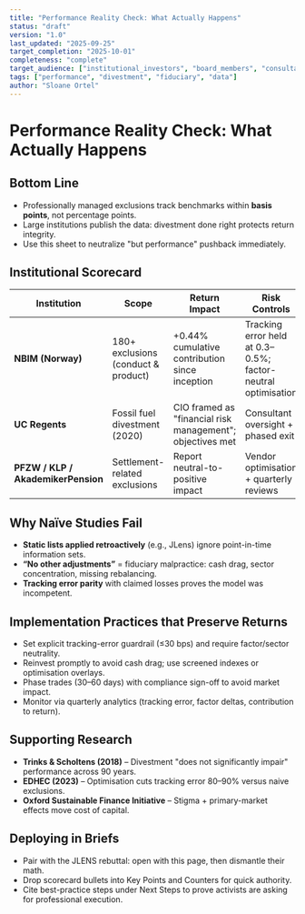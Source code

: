 ```yaml
---
title: "Performance Reality Check: What Actually Happens"
status: "draft"
version: "1.0"
last_updated: "2025-09-25"
target_completion: "2025-10-01"
completeness: "complete"
target_audience: ["institutional_investors", "board_members", "consultants"]
tags: ["performance", "divestment", "fiduciary", "data"]
author: "Sloane Ortel"
---
```


# Performance Reality Check: What Actually Happens

## Bottom Line

- Professionally managed exclusions track benchmarks within **basis points**, not percentage points.
- Large institutions publish the data: divestment done right protects return integrity.
- Use this sheet to neutralize "but performance" pushback immediately.

## Institutional Scorecard

| Institution | Scope | Return Impact | Risk Controls |
|-------------|-------|---------------|---------------|
| **NBIM (Norway)** | 180+ exclusions (conduct & product) | +0.44% cumulative contribution since inception | Tracking error held at 0.3–0.5%; factor-neutral optimisation |
| **UC Regents** | Fossil fuel divestment (2020) | CIO framed as "financial risk management"; objectives met | Consultant oversight + phased exit |
| **PFZW / KLP / AkademikerPension** | Settlement-related exclusions | Report neutral-to-positive impact | Vendor optimisation + quarterly reviews |

## Why Naïve Studies Fail

- **Static lists applied retroactively** (e.g., JLens) ignore point-in-time information sets.
- **“No other adjustments”** = fiduciary malpractice: cash drag, sector concentration, missing rebalancing.
- **Tracking error parity** with claimed losses proves the model was incompetent.

## Implementation Practices that Preserve Returns

- Set explicit tracking-error guardrail (≤30 bps) and require factor/sector neutrality.
- Reinvest promptly to avoid cash drag; use screened indexes or optimisation overlays.
- Phase trades (30–60 days) with compliance sign-off to avoid market impact.
- Monitor via quarterly analytics (tracking error, factor deltas, contribution to return).

## Supporting Research

- **Trinks & Scholtens (2018)** – Divestment "does not significantly impair" performance across 90 years.
- **EDHEC (2023)** – Optimisation cuts tracking error 80–90% versus naive exclusions.
- **Oxford Sustainable Finance Initiative** – Stigma + primary-market effects move cost of capital.

## Deploying in Briefs

- Pair with the JLENS rebuttal: open with this page, then dismantle their math.
- Drop scorecard bullets into Key Points and Counters for quick authority.
- Cite best-practice steps under Next Steps to prove activists are asking for professional execution.
